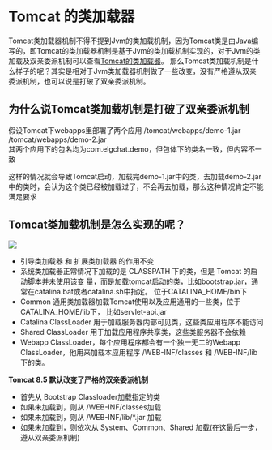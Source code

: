 # Tomcat 的类加载器
Tomcat类加载器机制不得不提到Jvm的类加载机制，因为Tomcat类是由Java编写的，即Tomcat的类加载器机制是基于Jvm的类加载机制实现的，对于Jvm的类加载及双亲委派机制可以查看[Tomcat的类加载器](../jvm/JVM的类加载机制和双亲委派机制.md)。
那么Tomcat类加载机制是什么样子的呢？其实是相对于Jvm类加载器机制做了一些改变，没有严格遵从双亲委派机制，也可以说是打破了双亲委派机制。

## 为什么说Tomcat类加载机制是打破了双亲委派机制

假设Tomcat下webapps里部署了两个应用
/tomcat/webapps/demo-1.jar	
/tomcat/webapps/demo-2.jar	
其两个应用下的包名均为com.elgchat.demo，但包体下的类名一致，但内容不一致

这样的情况就会导致Tomcat启动，加载完demo-1.jar中的类，去加载demo-2.jar中的类时，会认为这个类已经被加载过了，不会再去加载，那么这种情况肯定不能满足要求

## Tomcat类加载机制是怎么实现的呢？

![](https://elgchat-oss.oss-accelerate.aliyuncs.com/elgchat/2021_03_22/37CA89F1-3453-4FC3-87B7-66EA45E365C2.png)


* 引导类加载器 和 扩展类加载器 的作用不变 
* 系统类加载器正常情况下加载的是 CLASSPATH 下的类，但是 Tomcat 的启动脚本并未使用该变 量，而是加载tomcat启动的类，比如bootstrap.jar，通常在catalina.bat或者catalina.sh中指定。 位于CATALINA_HOME/bin下 
* Common 通用类加载器加载Tomcat使用以及应用通用的一些类，位于CATALINA_HOME/lib下， 比如servlet-api.jar 
* Catalina ClassLoader 用于加载服务器内部可⻅类，这些类应用程序不能访问 
* Shared ClassLoader 用于加载应用程序共享类，这些类服务器不会依赖 
* Webapp ClassLoader，每个应用程序都会有一个独一无二的Webapp ClassLoader，他用来加载本应用程序 /WEB-INF/classes 和 /WEB-INF/lib 下的类。 

**Tomcat 8.5 默认改变了严格的双亲委派机制**
* 首先从 Bootstrap Classloader加载指定的类 
* 如果未加载到，则从 /WEB-INF/classes加载
* 如果未加载到，则从 /WEB-INF/lib/\*.jar 加载
* 如果未加载到，则依次从 System、Common、Shared 加载(在这最后一步，遵从双亲委派机制) 
